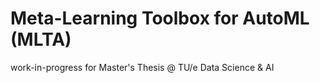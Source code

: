 # Meta-Learning Toolbox for AutoML (MLTA) 
work-in-progress for Master's Thesis @ TU/e Data Science & AI